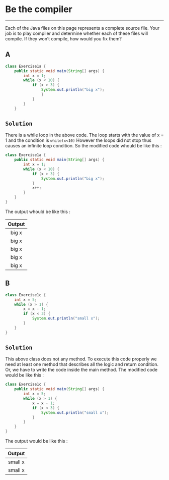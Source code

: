 # Be the compiler
***
Each of the Java files on this page represents a complete source file.
Your job is to play compiler and determine whether each of these files
will compile. If they won’t compile, how would you fix them?

## A
```java
class Exercise1a {
    public static void main(String[] args) {
        int x = 1;
        while (x < 10) {
            if (x > 3) {
                System.out.println("big x");
                }
            }
        }
    }
```

## `Solution`
There is a while loop in the above code. 
The loop starts with the value of x = 1 and the condition is `while(x<10)`
However the loops did not stop thus causes an infinite loop condition. So the modified
code whould be like this :

```java
class Exercise1a {
    public static void main(String[] args) {
        int x = 1;
        while (x < 10) {
            if (x > 3) {
                System.out.println("big x");
            }
            x++;
        }
    }
}
```
The output whould be like this :

| Output |
|:------:|
| big x  |
| big x  |
| big x  |
| big x  |
| big x  |



## B
```java
class Exercise1c {
    int x = 5;
    while (x > 1) {
        x = x - 1;
        if (x < 3) {
            System.out.println("small x");
        }  
    }
}
```
## `Solution`
This above  class does not any method. To execute this code properly we need at least
one method that describes all the logic and return condition. Or, we have to
 write the code inside the main method. The modified code would be like this :

```java
class Exercise1c {
    public static void main(String[] args) {
        int x = 5;
        while (x > 1) {
            x = x - 1;
            if (x < 3) {
                System.out.println("small x");
            }
        }
    }
}
```
The output would be like this :

| Output |
|:------:|
| small x  |
| small x  |
